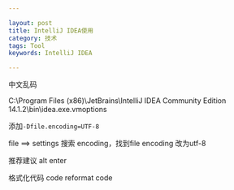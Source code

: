 ```yaml
---

layout: post
title: IntelliJ IDEA使用
category: 技术
tags: Tool
keywords: IntelliJ IDEA

---
```


中文乱码

C:\Program Files (x86)\JetBrains\IntelliJ IDEA Community Edition 14.1.2\bin\idea.exe.vmoptions

添加`-Dfile.encoding=UTF-8`

file ==> settings 搜索 encoding，找到file encoding 改为utf-8


推荐建议  alt enter


格式化代码    code   reformat code